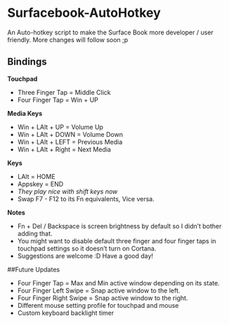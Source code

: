 # Surfacebook-AutoHotkey
An Auto-hotkey script to make the Surface Book more developer / user friendly. More changes will follow soon ;p  

## Bindings  

**Touchpad**  
* Three Finger Tap = Middle Click  
* Four Finger Tap = Win + UP  
  
**Media Keys**  
* Win + LAlt + UP = Volume Up  
* Win + LAlt + DOWN = Volume Down  
* Win + LAlt + LEFT = Previous Media  
* Win + LAlt + Right = Next Media  
  
**Keys**  
* LAlt = HOME  
* Appskey = END 
 * _They play nice with shift keys now_
 * Swap F7 - F12 to its Fn equivalents, Vice versa. 
  
**Notes**  
* Fn + Del / Backspace is screen brightness by default so I didn’t bother adding that.  
* You might want to disable default three finger and four finger taps in touchpad settings so it doesn’t turn on Cortana.  
* Suggestions are welcome :D Have a good day!  
  
##Future Updates  
* Four Finger Tap = Max and Min active window depending on its state.  
* Four Finger Left Swipe = Snap active window to the left.  
* Four Finger Right Swipe = Snap active window to the right.  
* Different mouse setting profile for touchpad and mouse  
* Custom keyboard backlight timer  
 

